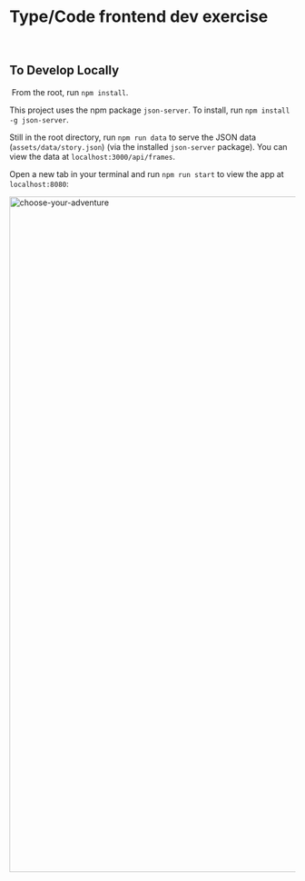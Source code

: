 # Type/Code frontend dev exercise
​
## To Develop Locally
​
From the root, run `npm install`.

This project uses the npm package `json-server`. To install, run `npm install -g json-server`.

Still in the root directory, run `npm run data` to serve the JSON data (`assets/data/story.json`) (via the installed `json-server` package). You can view the data at `localhost:3000/api/frames`.

Open a new tab in your terminal and run `npm run start` to view the app at `localhost:8080`:

<img width="1190" alt="choose-your-adventure" src="https://user-images.githubusercontent.com/14114500/214229920-57756286-43e8-4e8a-af90-23a1b411622e.png">
